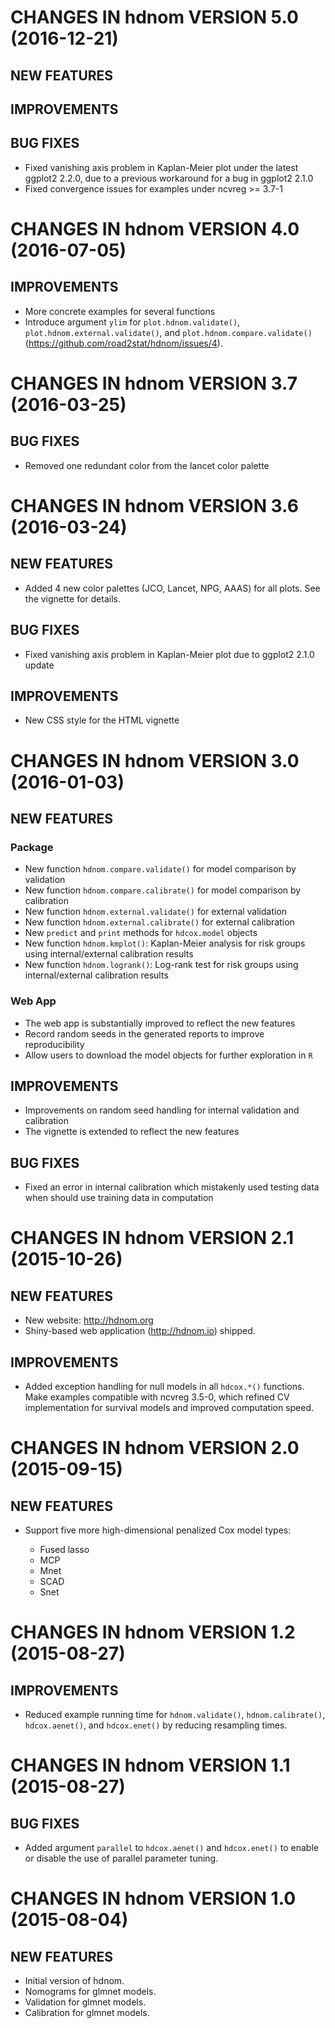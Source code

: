 # CHANGES IN hdnom VERSION 5.0 (2016-12-21)

## NEW FEATURES



## IMPROVEMENTS



## BUG FIXES

* Fixed vanishing axis problem in Kaplan-Meier plot under the latest ggplot2 2.2.0, due to a previous workaround for a bug in ggplot2 2.1.0
* Fixed convergence issues for examples under ncvreg >= 3.7-1

# CHANGES IN hdnom VERSION 4.0 (2016-07-05)

## IMPROVEMENTS

* More concrete examples for several functions
* Introduce argument `ylim` for `plot.hdnom.validate()`,
  `plot.hdnom.external.validate()`, and `plot.hdnom.compare.validate()`
  (https://github.com/road2stat/hdnom/issues/4).

# CHANGES IN hdnom VERSION 3.7 (2016-03-25)

## BUG FIXES

* Removed one redundant color from the lancet color palette

# CHANGES IN hdnom VERSION 3.6 (2016-03-24)

## NEW FEATURES

* Added 4 new color palettes (JCO, Lancet, NPG, AAAS) for all plots.
  See the vignette for details.

## BUG FIXES

* Fixed vanishing axis problem in Kaplan-Meier plot due to ggplot2 2.1.0 update

## IMPROVEMENTS

* New CSS style for the HTML vignette

# CHANGES IN hdnom VERSION 3.0 (2016-01-03)

## NEW FEATURES

### Package

* New function `hdnom.compare.validate()` for model comparison by validation
* New function `hdnom.compare.calibrate()` for model comparison by calibration
* New function `hdnom.external.validate()` for external validation
* New function `hdnom.external.calibrate()` for external calibration
* New `predict` and `print` methods for `hdcox.model` objects
* New function `hdnom.kmplot()`: Kaplan-Meier analysis for risk groups using
  internal/external calibration results
* New function `hdnom.logrank()`: Log-rank test for risk groups using
  internal/external calibration results

### Web App

* The web app is substantially improved to reflect the new features
* Record random seeds in the generated reports to improve reproducibility
* Allow users to download the model objects for further exploration in `R`

## IMPROVEMENTS

* Improvements on random seed handling for internal validation and calibration
* The vignette is extended to reflect the new features

## BUG FIXES

* Fixed an error in internal calibration which mistakenly used
  testing data when should use training data in computation

# CHANGES IN hdnom VERSION 2.1 (2015-10-26)

## NEW FEATURES

* New website: http://hdnom.org
* Shiny-based web application (http://hdnom.io) shipped.

## IMPROVEMENTS

* Added exception handling for null models in all `hdcox.*()` functions.
  Make examples compatible with ncvreg 3.5-0, which refined CV
  implementation for survival models and improved computation speed.

# CHANGES IN hdnom VERSION 2.0 (2015-09-15)

## NEW FEATURES

* Support five more high-dimensional penalized Cox model types:

  * Fused lasso
  * MCP
  * Mnet
  * SCAD
  * Snet

# CHANGES IN hdnom VERSION 1.2 (2015-08-27)

## IMPROVEMENTS

* Reduced example running time for `hdnom.validate()`, `hdnom.calibrate()`,
`hdcox.aenet()`, and `hdcox.enet()` by reducing resampling times.

# CHANGES IN hdnom VERSION 1.1 (2015-08-27)

## BUG FIXES

* Added argument `parallel` to `hdcox.aenet()` and `hdcox.enet()` to enable
or disable the use of parallel parameter tuning.

# CHANGES IN hdnom VERSION 1.0 (2015-08-04)

## NEW FEATURES

* Initial version of hdnom.
* Nomograms for glmnet models.
* Validation for glmnet models.
* Calibration for glmnet models.
